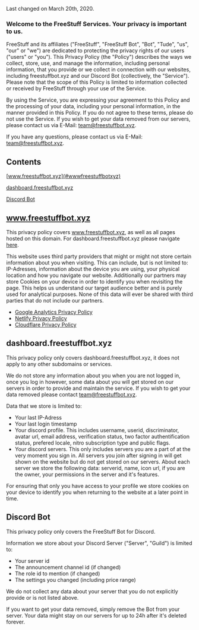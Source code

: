 
Last changed on March 20th, 2020.

### Welcome to the FreeStuff Services. Your privacy is important to us.

FreeStuff and its affiliates ("FreeStuff", "FreeStuff Bot", "Bot", "Tude", "us", "our" or "we") are dedicated to protecting the privacy rights of our users ("users" or "you"). This Privacy Policy (the "Policy") describes the ways we collect, store, use, and manage the information, including personal information, that you provide or we collect in connection with our websites, including freestuffbot.xyz and our Discord Bot (collectively, the "Service"). Please note that the scope of this Policy is limited to information collected or received by FreeStuff through your use of the Service.

By using the Service, you are expressing your agreement to this Policy and the processing of your data, including your personal information, in the manner provided in this Policy. If you do not agree to these terms, please do not use the Service. If you wish to get your data removed from our servers, please contact us via E-Mail: [team@freestuffbot.xyz](mailto:team@freestuffbot.xyz?subject=Data%20Removal%20Request).

If you have any questions, please contact us via E-Mail: [team@freestuffbot.xyz](mailto:team@freestuffbot.xyz).


## Contents
[www.freestuffbot.xyz](#wwwfreestuffbotxyz)

[dashboard.freestuffbot.xyz](#dashboardfreestuffbotxyz)

[Discord Bot](#discord-bot)


## www.freestuffbot.xyz

This privacy policy covers www.freestuffbot.xyz, as well as all pages hosted on this domain. For dashboard.freestuffbot.xyz please navigate [here](#dashboard).

This website uses third party providers that might or might not store certain information about you when visiting. This can include, but is not limited to: IP-Adresses, information about the device you are using, your physical location and how you navigate our website. Additionally our partners may store Cookies on your device in order to identify you when revisiting the page. This helps us understand our target audience better and is purely used for analytical purposes. None of this data will ever be shared with third parties that do not include our partners.
* [Google Analytics Privacy Policy](https://policies.google.com/privacy#infocollect)
* [Netlify Privacy Policy](https://www.netlify.com/privacy/)
* [Cloudflare Privacy Policy](https://www.cloudflare.com/privacypolicy/)


## dashboard.freestuffbot.xyz

This privacy policy only covers dashboard.freestuffbot.xyz, it does not apply to any other subdomains or services.

We do not store any information about you when you are not logged in, once you log in however, some data about you will get stored on our servers in order to provide and maintain the service. If you wish to get your data removed please contact [team@freestuffbot.xyz](mailto:team@freestuffbot.xyz?subject=Data%20Removal%20Request).

Data that we store is limited to:
* Your last IP-Adress
* Your last login timestamp
* Your discord profile. This includes username, userid, discriminator, avatar url, email address, verification status, two factor authentification status, prefered locale, nitro subscription type and public flags.
* Your discord servers. This only includes servers you are a part of at the very moment you sign in. All servers you join after signing in will get shown on the website but do not get stored on our servers. About each server we store the following data: serverid, name, icon url, if you are the owner, your permissions in the server and it's features.

For ensuring that only you have access to your profile we store cookies on your device to identify you when returning to the website at a later point in time.


## Discord Bot

This privacy policy only covers the FreeStuff Bot for Discord.

Information we store about your Discord Server ("Server", "Guild") is limited to:
* Your server id
* The announcement channel id (if changed)
* The role id to mention (if changed)
* The settings you changed (including price range)

We do not collect any data about your server that you do not explicitly provide or is not listed above.

If you want to get your data removed, simply remove the Bot from your server. Your data might stay on our servers for up to 24h after it's deleted forever.

